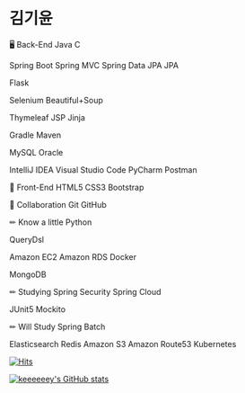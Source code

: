 # 김기윤

🖥 Back-End
Java C

Spring Boot Spring MVC Spring Data JPA JPA

Flask

Selenium Beautiful+Soup

Thymeleaf JSP Jinja

Gradle Maven

MySQL Oracle

IntelliJ IDEA Visual Studio Code PyCharm Postman

🌈 Front-End
HTML5 CSS3 Bootstrap

🤝 Collaboration
Git GitHub

✏ Know a little
Python

QueryDsl

Amazon EC2 Amazon RDS Docker

MongoDB

✏ Studying
Spring Security Spring Cloud

JUnit5 Mockito

✏ Will Study
Spring Batch

Elasticsearch Redis Amazon S3 Amazon Route53 Kubernetes

[![Hits](https://hits.seeyoufarm.com/api/count/incr/badge.svg?url=https%3A%2F%2Fgithub.com%2Fkeeeeeey&count_bg=%2379C83D&title_bg=%23555555&icon=&icon_color=%23E7E7E7&title=hits&edge_flat=false)](https://hits.seeyoufarm.com)

[![keeeeeey's GitHub stats](https://github-readme-stats.vercel.app/api?username=keeeeeey)](https://github.com/anuraghazra/github-readme-stats)
